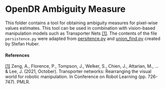 # OpenDR Ambiguity Measure

This folder contains a tool for obtaining ambiguity measures for pixel-wise values estimates.
This tool can be used in combination with vision-based manipulation models such as Transporter Nets [[1]](#transporter-paper).
The contents of the file `persistence.py` were adapted from [persitence.py](https://git.sthu.org/?p=persistence.git;a=blob;f=imagepers.py) and
[union_find.py](https://git.sthu.org/?p=persistence.git;a=blob;f=union_find.py) created by Stefan Huber.


#### References
<a name="transporter-paper" href="https://proceedings.mlr.press/v155/zeng21a/zeng21a.pdf">[1]</a>
Zeng, A., Florence, P., Tompson, J., Welker, S., Chien, J., Attarian, M., ... & Lee, J. (2021, October).
Transporter networks: Rearranging the visual world for robotic manipulation.
In Conference on Robot Learning (pp. 726-747).
PMLR.

